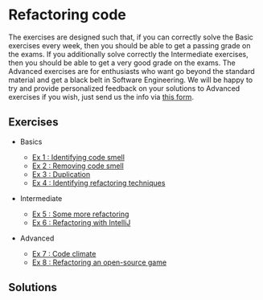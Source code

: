 # Refactoring code

The exercises are designed such that, if you can correctly solve the Basic exercises every week, then you should be able to get a passing grade on the exams. If you additionally solve correctly the Intermediate exercises, then you should be able to get a very good grade on the exams. The Advanced exercises are for enthusiasts who want go beyond the standard material and get a black belt in Software Engineering. We will be happy to try and provide personalized feedback on your solutions to Advanced exercises if you wish, just send us the info via [this form](https://docs.google.com/forms/d/e/1FAIpQLSem_4qm_rf22V5--EUrh252_JKcBqoHF1Z67exwPz3tPdOjiQ/viewform).

## Exercises

- Basics
  - [Ex 1 : Identifying code smell](ex1)
  - [Ex 2 : Removing code smell](ex2)
  - [Ex 3 : Duplication](ex3)
  - [Ex 4 : Identifying refactoring techniques](ex4)

- Intermediate
  - [Ex 5 : Some more refactoring](ex5)
  - [Ex 6 : Refactoring with IntelliJ](ex6)

- Advanced
  - [Ex 7 : Code climate](ex7)
  - [Ex 8 : Refactoring an open-source game](ex8)


## Solutions

